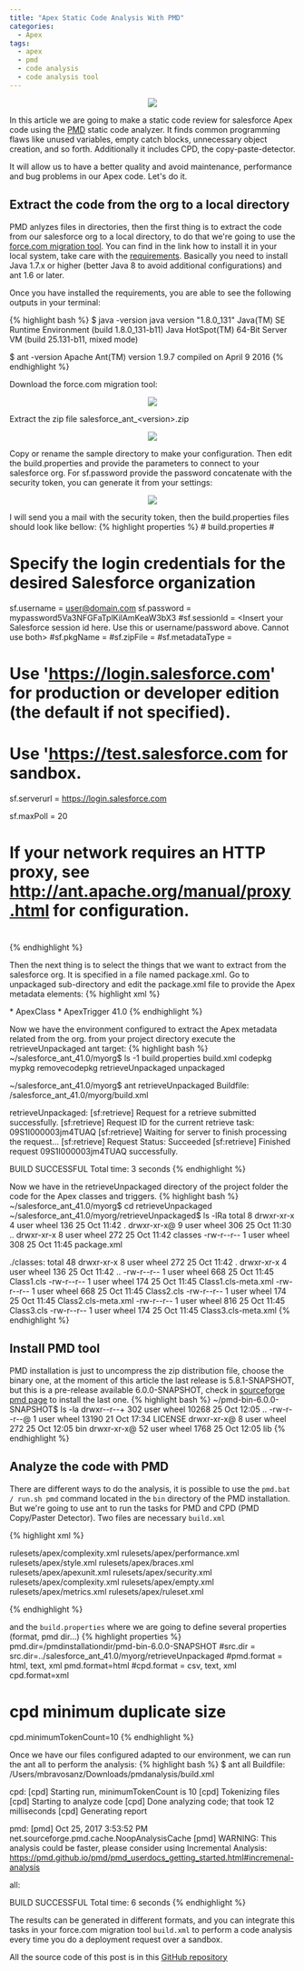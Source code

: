 ```yaml
---
title: "Apex Static Code Analysis With PMD"
categories:
  - Apex
tags:
  - apex
  - pmd
  - code analysis
  - code analysis tool
---
```

<p align="center">
  <img src="/assets/images/pmd_apex.png">
</p>
In this article we are going to make a static code review for salesforce Apex code using the <a href="https://pmd.github.io/" target="_blank">PMD</a> static code analyzer.  It finds common programming flaws like unused variables, empty catch blocks, unnecessary object creation, and so forth. Additionally it includes CPD, the copy-paste-detector.

It will allow us to have a better quality and avoid maintenance, performance and bug problems in our Apex code. Let's do it.

## Extract the code from the org to a local directory
PMD anlyzes files in directories, then the first thing is to extract the code from our salesforce org to a local directory, to do that we're going to use the <a href="https://developer.salesforce.com/docs/atlas.en-us.daas.meta/daas/forcemigrationtool_install.htm" target="_blank">force.com migration tool</a>. You can find in the link how to install it in your local system, take care with the <a href="https://developer.salesforce.com/docs/atlas.en-us.daas.meta/daas/forcemigrationtool_prereq.htm" target="_blank">requirements</a>. Basically you need to install Java 1.7.x or higher (better Java 8 to avoid additional configurations) and ant 1.6 or later.

Once you have installed the requirements, you are able to see the following outputs in your terminal:

{% highlight bash %}
$ java -version
java version "1.8.0_131"
Java(TM) SE Runtime Environment (build 1.8.0_131-b11)
Java HotSpot(TM) 64-Bit Server VM (build 25.131-b11, mixed mode)

$ ant -version
Apache Ant(TM) version 1.9.7 compiled on April 9 2016
{% endhighlight %}

Download the force.com migration tool:
<p align="center">
  <img src="/assets/images/force_migration_link_screenshot.jpg">
</p>
Extract the zip file salesforce_ant_&lt;version&gt;.zip
<p align="center">
  <img src="/assets/images/force_migration_directory.jpg">
</p>
Copy or rename the sample directory to make your configuration. Then edit the build.properties and provide the parameters to connect to your salesforce org. For sf.password provide the password concatenate with the security token, you can generate it from your settings:
<p align="center">
  <img src="/assets/images/reset_my_security_token_screenshot.jpg">
</p>
I will send you a mail with the security token, then the build.properties files should look like bellow:
{% highlight properties %}
# build.properties
#

# Specify the login credentials for the desired Salesforce organization
sf.username = user@domain.com
sf.password = mypassword5Va3NFGFaTplKilAmKeaW3bX3
#sf.sessionId = <Insert your Salesforce session id here.  Use this or username/password above.  Cannot use both>
#sf.pkgName = <Insert comma separated package names to be retrieved>
#sf.zipFile = <Insert path of the zipfile to be retrieved>
#sf.metadataType = <Insert metadata type name for which listMetadata or bulkRetrieve operations are to be performed>

# Use 'https://login.salesforce.com' for production or developer edition (the default if not specified).
# Use 'https://test.salesforce.com for sandbox.
sf.serverurl = https://login.salesforce.com

sf.maxPoll = 20
# If your network requires an HTTP proxy, see http://ant.apache.org/manual/proxy.html for configuration.
#
{% endhighlight %}

Then the next thing is to select the things that we want to extract from the salesforce org. It is specified in a file named package.xml. Go to unpackaged sub-directory and edit the package.xml file to provide the Apex metadata elements:
{% highlight xml %}
<?xml version="1.0" encoding="UTF-8"?>
<Package xmlns="http://soap.sforce.com/2006/04/metadata">
    <types>
        <members>*</members>
        <name>ApexClass</name>
    </types>
    <types>
        <members>*</members>
        <name>ApexTrigger</name>
    </types>
    <version>41.0</version>
</Package>
{% endhighlight %}

Now we have the environment configured to extract the Apex metadata related from the org. from your project directory execute the retrieveUnpackaged ant target:
{% highlight bash %}
~/salesforce_ant_41.0/myorg$ ls -1
build.properties
build.xml
codepkg
mypkg
removecodepkg
retrieveUnpackaged
unpackaged


~/salesforce_ant_41.0/myorg$ ant retrieveUnpackaged
Buildfile: /salesforce_ant_41.0/myorg/build.xml

retrieveUnpackaged:
[sf:retrieve] Request for a retrieve submitted successfully.
[sf:retrieve] Request ID for the current retrieve task: 09S1I000003jm4TUAQ
[sf:retrieve] Waiting for server to finish processing the request...
[sf:retrieve] Request Status: Succeeded
[sf:retrieve] Finished request 09S1I000003jm4TUAQ successfully.

BUILD SUCCESSFUL
Total time: 3 seconds
{% endhighlight %}

Now we have in the retrieveUnpackaged directory of the project folder the code for the Apex classes and triggers.
{% highlight bash %}
~/salesforce_ant_41.0/myorg$ cd retrieveUnpackaged
~/salesforce_ant_41.0/myorg/retrieveUnpackaged$ ls -lRa
total 8
drwxr-xr-x  4 user  wheel  136 25 Oct 11:42 .
drwxr-xr-x@ 9 user  wheel  306 25 Oct 11:30 ..
drwxr-xr-x  8 user  wheel  272 25 Oct 11:42 classes
-rw-r--r--  1 user  wheel  308 25 Oct 11:45 package.xml

./classes:
total 48
drwxr-xr-x  8 user  wheel  272 25 Oct 11:42 .
drwxr-xr-x  4 user  wheel  136 25 Oct 11:42 ..
-rw-r--r--  1 user  wheel  668 25 Oct 11:45 Class1.cls
-rw-r--r--  1 user  wheel  174 25 Oct 11:45 Class1.cls-meta.xml
-rw-r--r--  1 user  wheel  668 25 Oct 11:45 Class2.cls
-rw-r--r--  1 user  wheel  174 25 Oct 11:45 Class2.cls-meta.xml
-rw-r--r--  1 user  wheel  816 25 Oct 11:45 Class3.cls
-rw-r--r--  1 user  wheel  174 25 Oct 11:45 Class3.cls-meta.xml
{% endhighlight %}

## Install PMD tool
PMD installation is just to uncompress the zip distribution file, choose the binary one, at the moment of this article the last release is 5.8.1-SNAPSHOT, but this is a pre-release available 6.0.0-SNAPSHOT, check in <a href="https://sourceforge.net/projects/pmd/files/pmd/" target="_blank">sourceforge pmd page</a> to install the last one.
{% highlight bash %}
~/pmd-bin-6.0.0-SNAPSHOT$ ls -la
drwxr--r--+ 302 user  wheel  10268 25 Oct 12:05 ..
-rw-r--r--@   1 user  wheel  13190 21 Oct 17:34 LICENSE
drwxr-xr-x@   8 user  wheel    272 25 Oct 12:05 bin
drwxr-xr-x@  52 user  wheel   1768 25 Oct 12:05 lib
{% endhighlight %}


## Analyze the code with PMD
There are different ways to do the analysis, it is possible to use the ```pmd.bat / run.sh pmd``` command located in the ```bin``` directory of the PMD installation. But we're going to use ant to run the tasks for PMD and CPD (PMD Copy/Paster Detector). Two files are necessary ```build.xml```

{% highlight xml %}
<?xml version="1.0"?>
<project xmlns='antlib:org.apache.tools.ant' basedir=".">
  <property file="build.properties"/>
  <path id="pmd.classpath">
    <fileset dir="${pmd.dir}/lib">
      <include name="**/*.jar" />
    </fileset>
  </path>

  <taskdef name="pmd" classname="net.sourceforge.pmd.ant.PMDTask" classpathref="pmd.classpath" />
  <taskdef name="cpd" classname="net.sourceforge.pmd.cpd.CPDTask" classpathref="pmd.classpath" />

  <target name="pmd">
    <pmd shortFilenames="true" >
      <formatter type="${pmd.format}" toFile="outputPMD.${pmd.format}" />
      <ruleset>rulesets/apex/complexity.xml</ruleset>
      <ruleset>rulesets/apex/performance.xml</ruleset>
      <ruleset>rulesets/apex/style.xml</ruleset>
      <ruleset>rulesets/apex/braces.xml</ruleset>
      <ruleset>rulesets/apex/apexunit.xml</ruleset>
      <ruleset>rulesets/apex/security.xml</ruleset>
      <ruleset>rulesets/apex/complexity.xml</ruleset>
      <ruleset>rulesets/apex/empty.xml</ruleset>
      <ruleset>rulesets/apex/metrics.xml</ruleset>
      <ruleset>rulesets/apex/ruleset.xml</ruleset>
      <fileset dir="${src.dir}">
        <include name="**/*.cls"/>
        <include name="**/*.trigger"/>
      </fileset>
    </pmd>
  </target>

  <target name="cpd">
      <cpd minimumTokenCount="${cpd.minimumTokenCount}" language="apex" format="${cpd.format}" outputFile="outputCPD.${cpd.format}" encoding="UTF-8" ignoreLiterals="true">
          <fileset dir="${src.dir}">
              <include name="classes/*.cls"/>
          </fileset>
      </cpd>
  </target>

  <target name="all" depends="cpd,pmd"></target>
</project>
{% endhighlight %}

and the ```build.properties``` where we are going to define several properties (format, pmd dir...)
{% highlight properties %}
pmd.dir=/pmdinstallationdir/pmd-bin-6.0.0-SNAPSHOT
#src.dir = <path to the source code>
src.dir=../salesforce_ant_41.0/myorg/retrieveUnpackaged
#pmd.format = html, text, xml
pmd.format=html
#cpd.format = csv, text, xml
cpd.format=xml
# cpd minimum duplicate size 
cpd.minimumTokenCount=10
{% endhighlight %}

Once we have our files configured adapted to our environment, we can run the ant all to perform the analysis:
{% highlight bash %}
$ ant all
Buildfile: /Users/mbravosanz/Downloads/pmdanalysis/build.xml

cpd:
      [cpd] Starting run, minimumTokenCount is 10
      [cpd] Tokenizing files
      [cpd] Starting to analyze code
      [cpd] Done analyzing code; that took 12 milliseconds
      [cpd] Generating report

pmd:
      [pmd] Oct 25, 2017 3:53:52 PM net.sourceforge.pmd.cache.NoopAnalysisCache <init>
      [pmd] WARNING: This analysis could be faster, please consider using Incremental Analysis: https://pmd.github.io/pmd/pmd_userdocs_getting_started.html#incremenal-analysis

all:

BUILD SUCCESSFUL
Total time: 6 seconds
{% endhighlight %}

The results can be generated in different formats, and you can integrate this tasks in your force.com migration tool ```build.xml``` to perform a code analysis every time you do a deployment request over a sandbox.

All the source code of this post is in this [GitHub repository](https://github.com/sfdcode/apex-pmd-build.git)